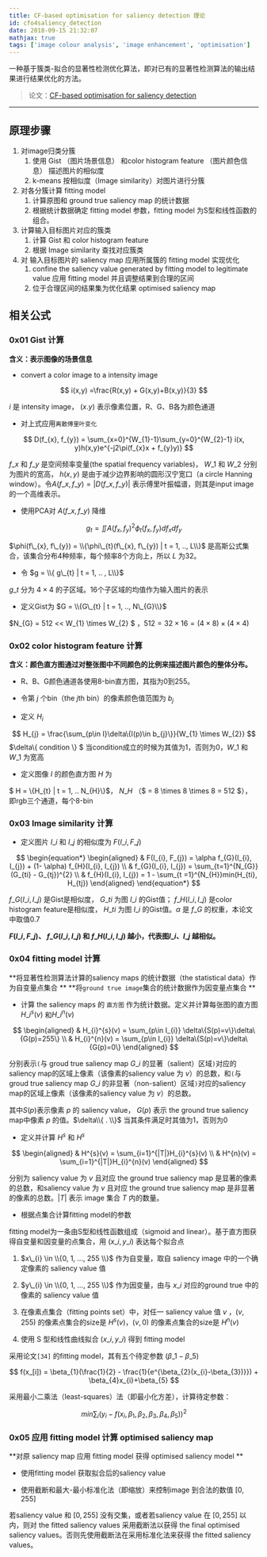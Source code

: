 ```yaml
---
title: CF-based optimisation for saliency detection 理论
id: cfo4saliency_detection
date: 2018-09-15 21:32:07
mathjax: true
tags: ['image colour analysis', 'image enhancement', 'optimisation']
---
```

一种基于簇类-拟合的显著性检测优化算法，即对已有的显著性检测算法的输出结果进行结果优化的方法。<!-- more -->

> 论文：[CF-based optimisation for saliency detection](https://ieeexplore.ieee.org/document/8361747/)

---



## 原理步骤

1. 对image归类分簇
   1. 使用 Gist （图片场景信息） 和color histogram feature （图片颜色信息） 描述图片的相似度
   2. k-means 按相似度（Image similarity）对图片进行分簇
2. 对各分簇计算 fitting model
   1. 计算原图和 ground true saliency map 的统计数据
   2. 根据统计数据确定 fitting model 参数，fitting model 为S型和线性函数的组合。
3. 计算输入目标图片对应的簇类
   1. 计算 Gist 和 color histogram feature
   2. 根据 Image similarity 查找对应簇类
4. 对 输入目标图片的 saliency map 应用所属簇的 fitting model 实现优化
   1. confine the saliency value generated by fitting model to legitimate value 应用 fitting model 并且调整结果到合理的区间
   2. 位于合理区间的结果集为优化结果 optimised saliency map

## 相关公式

### 0x01 Gist 计算

**含义：表示图像的场景信息**

* convert a color image to a intensity image 

$$
i(x,y) =\frac{R(x,y) + G(x,y)+B(x,y)}{3}
$$

$i$ 是 intensity image， $(x. y)$ 表示像素位置，R、G、B各为颜色通道

* 对上式应用`离散傅里叶变化`

$$
D(f_{x}, f_{y}) = \sum_{x=0}^{W_{1}-1}\sum_{y=0}^{W_{2}-1} i(x, y)h(x,y)e^{-j2\pi(f_{x}x + f_{y}y)}
$$

$f\_{x}$ 和 $f\_{y}$ 是空间频率变量(the spatial frequency variables)， $W\_{1}$ 和 $W\_{2}$ 分别为图片的宽高， $h(x,y)$ 是由于减少边界影响的圆形汉宁宽口（a circle Hanning window）。令$A(f\_{x}, f\_{y}) = |D(f\_{x}, f\_{y})|$ 表示傅里叶振幅谱，则其是input image 的一个高维表示。

* 使用PCA对 $A(f\_{x}, f\_{y})$ 降维

$$
g_{t} = \iint A(f_{x}, f_{y})^{2}\phi_{t}(f_{x}, f_{y})df_{x}df_{y}
$$

$\phi(f\_{x}, f\_{y}) = \\{\phi\_{t}(f\_{x}, f\_{y}) | t = 1, .., L\\}$ 是高斯公式集合，该集合分布4种频率，每个频率8个方向上，所以 $L$ 为32。

* 令 $g = \\{ g\_{t} | t = 1, .. , L\\}$

$g\_{t}$ 分为 $4 \times  4$ 的子区域。16个子区域的均值作为输入图片的表示

* 定义Gist为 $G = \\{G\_{t} | t = 1, .., N\_{G}\\}$

$N\_{G} = 512 << W\_{1} \times W\_{2} $ ，$512 = 32 \times 16 = (4 \times 8) \times (4 \times 4)$


### 0x02 color histogram feature 计算

**含义：颜色直方图通过对整张图中不同颜色的比例来描述图片颜色的整体分布。**

* R、B、G颜色通道各使用8-bin直方图，其指为0到255。

* 令第 $j$ 个bin（the $j$th bin）的像素颜色值范围为 $b_{j}$

* 定义 $H_{i}$

$$
H_{j} = \frac{\sum_{p\in I}\delta\{I(p)\in b_{j}\}}{W_{1} \times W_{2}}
$$
$\delta\\{ condition \\} $ 当condition成立的时候为其值为1，否则为0，$W\_{1}$ 和 $W\_{1}$ 为宽高

* 定义图像 $I$ 的颜色直方图 $H$ 为

$ H = \\{H\_{t} | t = 1, .. N\_{H}\\}$， $N\_{H}$ （$ = 8 \times 8 \times 8 = 512 $），即rgb三个通道，每个8-bin


### 0x03 Image similarity 计算

* 定义图片 $I\_{i}$ 和 $I\_{j}$ 的相似度为 $F(I\_{i}, F\_{j})$

$$
\begin{equation*}
\begin{aligned}
& F(I_{i}, F_{j}) = \alpha f_{G}(I_{i}, I_{j}) + (1- \alpha) f_{H}(I_{i}, I_{j}) \\
& f_{G}(I_{i}, I_{j}) = \sum_{t=1}^{N_{G}}(G_{ti} - G_{tj})^{2} \\
& f_{H}(I_{i}, I_{j}) = 1 - \sum_{t =1}^{N_{H}}min(H_{ti}, H_{tj})
\end{aligned}
\end{equation*}
$$

$f\_{G}(I\_{i}, I\_{j})$ 是Gist是相似度， $G\_{ti}$ 为图 $I\_{i}$ 的Gist值； $f\_{H}(I\_{i}, I\_{j})$ 是color histogram feature是相似度， $H\_{ti}$ 为图 $I\_{i}$ 的Gist值。$\alpha$ 是 $f\_{G}$ 的权重，本论文中取值0.7

**$F(I\_{i}, F\_{j})$、  $f\_{G}(I\_{i}, I\_{j})$ 和 $f\_{H}(I\_{i}, I\_{j})$ 越小，代表图$I\_{i}$、$I\_{j}$ 越相似。**

### 0x04 fitting model 计算

**将显著性检测算法计算的saliency maps 的统计数据（the statistical data）作为自变量点集合 ** 
**将`ground true image`集合的统计数据作为因变量点集合 **

* 计算 the saliency maps 的 `直方图` 作为统计数据。定义并计算每张图的直方图 $H\_{i}^{s}(v)$ 和$H\_{i}^{n}(v)$

$$
\begin{aligned}
& H_{i}^{s}(v) = \sum_{p\in I_{i}} \delta\{S(p)=v\}\delta\{G(p)=255\} \\
& H_{i}^{n}(v) = \sum_{p\in I_{i}} \delta\{S(p)=v\}\delta\{G(p)=0\}
\end{aligned}
$$

分别表示`(`与 groud true saliency map $G\_{i}$ 的显著（salient）区域`)`对应的saliency map的区域上像素（该像素的saliency value 为 $v$）的总数，和`(`与 groud true saliency map $G\_{i}$ 的非显著（non-salient）区域`)`对应的saliency map的区域上像素（该像素的saliency value 为 $v$）的总数。

其中$S(p)$表示像素 $p$ 的 saliency value， $G(p)$ 表示 the ground  true saliency map中像素 $p$ 的值。$\delta\\{ . \\}$ 当其条件满足时其值为1，否则为0

* 定义并计算 $H^{s}$ 和 $H^{s}$ 

$$
\begin{aligned}
& H^{s}(v) = \sum_{i=1}^{|T|}H_{i}^{s}(v) \\
& H^{n}(v) = \sum_{i=1}^{|T|}H_{i}^{n}(v)
\end{aligned}
$$

分别为 saliency value 为 $v$ 且对应 the ground true saliency map 是显著的像素的总数，和saliency value 为 $v$ 且对应 the ground true saliency map 是非显著的像素的总数。$|T|$ 表示 image 集合 $T$ 内的数量。


* 根据点集合计算fitting model的参数

fitting model为一条由S型和线性函数组成（sigmoid and linear）。基于直方图获得自变量和因变量的点集合，用 $(x\_{i}, y\_{i})$ 表达每个拟合点

   1. $x\_{i} \in \\{0, 1, ..., 255 \\}$ 作为自变量，取自 saliency image 中的一个确定像素的 saliency value 值

   2. $y\_{i} \in \\{0, 1, ..., 255 \\}$ 作为因变量，由与 $x\_{i}$ 对应的ground true 中的像素的 saliency value 值

   3. 在像素点集合（fitting points set）中，对任一 saliency value 值  $v$ ，$(v, 255)$ 的像素点集合的size是 $H^{s}(v)$，$(v, 0)$ 的像素点集合的size是 $H^{n}(v)$ 

   4. 使用 S 型和线性曲线拟合 $(x\_{i}, y\_{i})$ 得到 fitting model

采用论文`[34]` 的fitting model，其有五个待定参数 $(\beta\_{1} - \beta\_{5})$

$$
f(x_[i]) = \beta_{1}(\frac{1}{2} - \frac{1}{e^{\beta_{2}(x_{i}-\beta_{3})}}) + \beta_{4}x_{i}+\beta_{5}
$$

采用最小二乘法（least-squares）法（即最小化方差），计算待定参数：

$$
min \sum_{i}(y_{i} - f(x_{i},\beta_{1},\beta_{2},\beta_{3},\beta_{4},\beta_{5}))^{2}
$$


### 0x05 应用 fitting model 计算 optimised saliency map

**对原 saliency map 应用 fitting model 获得 optimised saliency model **

* 使用fitting model 获取拟合后的saliency value

* 使用截断和最大-最小标准化法（即缩放）来控制image 到合法的数值 $[0, 255]$ 

若saliency value 和 $[0, 255]$ 没有交集，或者若saliency value 在 $[0, 255]$ 以内，则对  the fitted saliency values 采用截断法以获得  the final optimised saliency values。否则先使用截断法在采用标准化法来获得 the fitted saliency values。